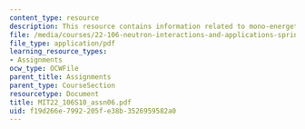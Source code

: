 ```yaml
---
content_type: resource
description: This resource contains information related to mono-energetic transport.
file: /media/courses/22-106-neutron-interactions-and-applications-spring-2010/f19d266e7992205fe38b3526959582a0_MIT22_106S10_assn06.pdf
file_type: application/pdf
learning_resource_types:
- Assignments
ocw_type: OCWFile
parent_title: Assignments
parent_type: CourseSection
resourcetype: Document
title: MIT22_106S10_assn06.pdf
uid: f19d266e-7992-205f-e38b-3526959582a0
---
```

